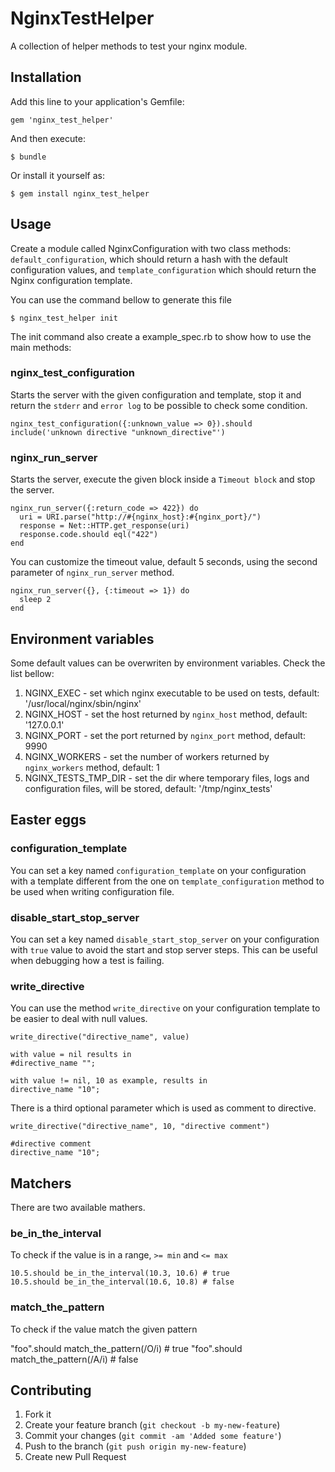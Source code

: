 # NginxTestHelper

A collection of helper methods to test your nginx module.

## Installation

Add this line to your application's Gemfile:

    gem 'nginx_test_helper'

And then execute:

    $ bundle

Or install it yourself as:

    $ gem install nginx_test_helper

## Usage

Create a module called NginxConfiguration with two class methods:
`default_configuration`, which should return a hash with the default configuration values, and `template_configuration` which should return the Nginx configuration template.

You can use the command bellow to generate this file

    $ nginx_test_helper init

The init command also create a example_spec.rb to show how to use the main methods:

### nginx_test_configuration

Starts the server with the given configuration and template, stop it and return the `stderr` and `error log` to be possible to check some condition.

    nginx_test_configuration({:unknown_value => 0}).should include('unknown directive "unknown_directive"')

### nginx_run_server

Starts the server, execute the given block inside a `Timeout block` and stop the server.

    nginx_run_server({:return_code => 422}) do
      uri = URI.parse("http://#{nginx_host}:#{nginx_port}/")
      response = Net::HTTP.get_response(uri)
      response.code.should eql("422")
    end

You can customize the timeout value, default 5 seconds, using the second parameter of `nginx_run_server` method.

    nginx_run_server({}, {:timeout => 1}) do
      sleep 2
    end

## Environment variables

Some default values can be overwriten by environment variables.
Check the list bellow:

1. NGINX_EXEC - set which nginx executable to be used on tests, default: '/usr/local/nginx/sbin/nginx'
2. NGINX_HOST - set the host returned by `nginx_host` method, default: '127.0.0.1'
3. NGINX_PORT - set the port returned by `nginx_port` method, default: 9990
4. NGINX_WORKERS - set the number of workers returned by `nginx_workers` method, default: 1
5. NGINX_TESTS_TMP_DIR - set the dir where temporary files, logs and configuration files, will be stored, default: '/tmp/nginx_tests'

## Easter eggs

### configuration_template

You can set a key named `configuration_template` on your configuration with a template different from the one on `template_configuration` method to be used when writing configuration file.

### disable_start_stop_server

You can set a key named `disable_start_stop_server` on your configuration with `true` value to avoid the start and stop server steps. This can be useful when debugging how a test is failing.

### write_directive

You can use the method `write_directive` on your configuration template to be easier to deal with null values.

    write_directive("directive_name", value)

    with value = nil results in
    #directive_name "";

    with value != nil, 10 as example, results in
    directive_name "10";

There is a third optional parameter which is used as comment to directive.

    write_directive("directive_name", 10, "directive comment")

    #directive comment
    directive_name "10";

## Matchers

There are two available mathers.

### be_in_the_interval

To check if the value is in a range, `>= min` and `<= max`

    10.5.should be_in_the_interval(10.3, 10.6) # true
    10.5.should be_in_the_interval(10.6, 10.8) # false

### match_the_pattern

To check if the value match the given pattern

   "foo".should match_the_pattern(/O/i) # true
   "foo".should match_the_pattern(/A/i) # false

## Contributing

1. Fork it
2. Create your feature branch (`git checkout -b my-new-feature`)
3. Commit your changes (`git commit -am 'Added some feature'`)
4. Push to the branch (`git push origin my-new-feature`)
5. Create new Pull Request
